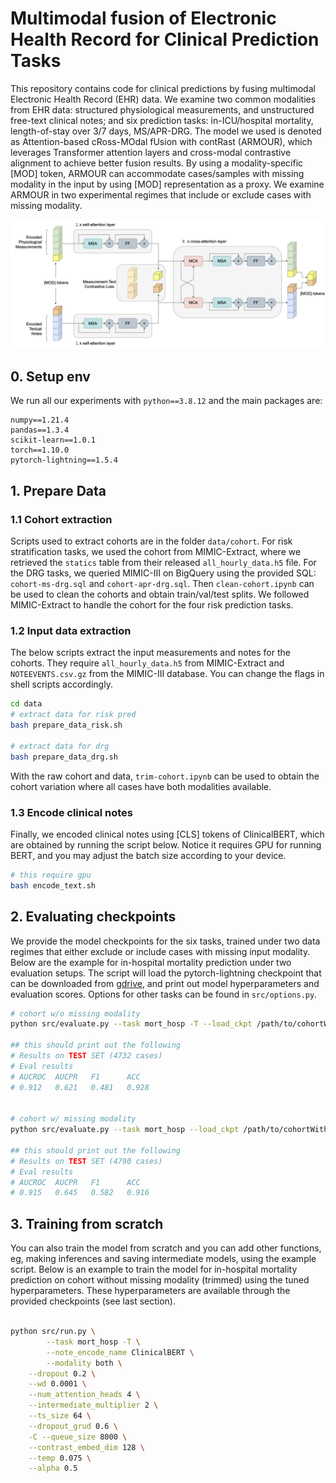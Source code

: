 # Multimodal fusion of Electronic Health Record for Clinical Prediction Tasks

This repository contains code for clinical predictions by fusing multimodal Electronic Health Record (EHR) data. We examine two common modalities from EHR data: structured physiological measurements, and unstructured free-text clinical notes; and six prediction tasks: in-ICU/hospital mortality, length-of-stay over 3/7 days, MS/APR-DRG. The model we used is denoted as Attention-based cRoss-MOdal fUsion with contRast (ARMOUR), which leverages Transformer attention layers and cross-modal contrastive alignment to achieve better fusion results. By using a modality-specific [MOD] token, ARMOUR can accommodate cases/samples with missing modality in the input by using [MOD] representation as a proxy. We examine ARMOUR in two experimental regimes that include or exclude cases with missing modality. 

![ARMOUR](assets/model.png)

## 0. Setup env

We run all our experiments with `python==3.8.12` and the main packages are:

```
numpy==1.21.4
pandas==1.3.4
scikit-learn==1.0.1
torch==1.10.0
pytorch-lightning==1.5.4
```

## 1. Prepare Data

### 1.1 Cohort extraction

Scripts used to extract cohorts are in the folder `data/cohort`. For risk stratification tasks, we used the cohort from MIMIC-Extract, where we retrieved the `statics` table from their released `all_hourly_data.h5` file. For the DRG tasks, we queried MIMIC-III on BigQuery using the provided SQL: `cohort-ms-drg.sql` and `cohort-apr-drg.sql`. Then `clean-cohort.ipynb` can be used to clean the cohorts and obtain train/val/test splits. We followed MIMIC-Extract to handle the cohort for the four risk prediction tasks. 

### 1.2 Input data extraction

The below scripts extract the input measurements and notes for the cohorts. They require  `all_hourly_data.h5` from MIMIC-Extract and `NOTEEVENTS.csv.gz` from the MIMIC-III database. You can change the flags in shell scripts accordingly. 

```sh
cd data
# extract data for risk pred
bash prepare_data_risk.sh 

# extract data for drg
bash prepare_data_drg.sh 
```

With the raw cohort and data, `trim-cohort.ipynb` can be used to obtain the cohort variation where all cases have both modalities available. 

### 1.3 Encode clinical notes

Finally, we encoded clinical notes using [CLS] tokens of ClinicalBERT, which are obtained by running the script below. Notice it requires GPU for running BERT, and you may adjust the batch size according to your device.

```sh
# this require gpu 
bash encode_text.sh 
```



## 2. Evaluating checkpoints 

We provide the model checkpoints for the six tasks, trained under two data regimes that either exclude or include cases with missing input modality. Below are the example for in-hospital mortality prediction under two evaluation setups. The script will load the pytorch-lightning checkpoint that can be downloaded from [gdrive](https://drive.google.com/drive/folders/1aD9hyF7OFW7OXwg8jzj4GFdb127NTJo6?usp=share_link), and print out model hyperparameters and evaluation scores. Options for other tasks can be found in `src/options.py`. 

```sh
# cohort w/o missing modality
python src/evaluate.py --task mort_hosp -T --load_ckpt /path/to/cohortWithoutMM/mort_hosp/0.912.ckpt

## this should print out the following
# Results on TEST SET (4732 cases)
# Eval results
# AUCROC  AUCPR   F1      ACC
# 0.912   0.621   0.481   0.928


# cohort w/ missing modality
python src/evaluate.py --task mort_hosp --load_ckpt /path/to/cohortWithMM/mort_hosp/0.915.ckpt

## this should print out the following
# Results on TEST SET (4790 cases)
# Eval results
# AUCROC  AUCPR   F1      ACC
# 0.915   0.645   0.582   0.916

```



## 3. Training from scratch

You can also train the model from scratch and you can add other functions, eg, making inferences and saving intermediate models, using the example script. Below is an example to train the model for in-hospital mortality prediction on cohort without missing modality (trimmed) using the tuned hyperparameters. These hyperparameters are available through the provided checkpoints (see last section).

```sh

python src/run.py \
		--task mort_hosp -T \
		--note_encode_name ClinicalBERT \
		--modality both \
    --dropout 0.2 \
    --wd 0.0001 \
    --num_attention_heads 4 \
    --intermediate_multiplier 2 \
    --ts_size 64 \
    --dropout_grud 0.6 \
    -C --queue_size 8000 \
    --contrast_embed_dim 128 \
    --temp 0.075 \
    --alpha 0.5
```





